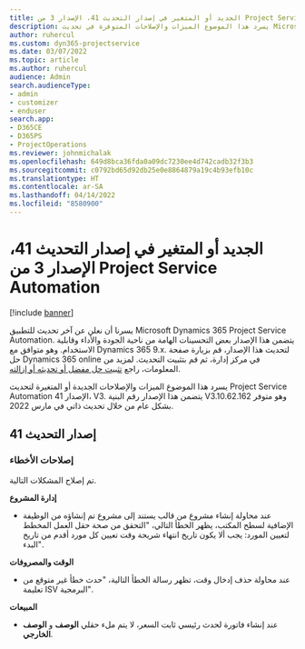 ```yaml
---
title: الجديد أو المتغير في إصدار التحديث 41، الإصدار 3 من Project Service Automation
description: يسرد هذا الموضوع الميزات والإصلاحات المتوفرة في تحديث Microsoft Dynamics 365 Project Service Automation الإصدار 41، V3.
author: ruhercul
ms.custom: dyn365-projectservice
ms.date: 03/07/2022
ms.topic: article
ms.author: ruhercul
audience: Admin
search.audienceType:
- admin
- customizer
- enduser
search.app:
- D365CE
- D365PS
- ProjectOperations
ms.reviewer: johnmichalak
ms.openlocfilehash: 649d8bca36fda0a09dc7230ee4d742cadb32f3b3
ms.sourcegitcommit: c0792bd65d92db25e0e8864879a19c4b93efb10c
ms.translationtype: HT
ms.contentlocale: ar-SA
ms.lasthandoff: 04/14/2022
ms.locfileid: "8580900"
---
```

# <a name="whats-new-or-changed-in-project-service-automation-update-release-41-v3"></a>الجديد أو المتغير في إصدار التحديث 41، الإصدار 3 من Project Service Automation

[!include [banner](../includes/psa-now-project-operations.md)]

يسرنا أن نعلن عن آخر تحديث للتطبيق Microsoft Dynamics 365 Project Service Automation. يتضمن هذا الإصدار بعض التحسينات الهامة من ناحية الجودة والأداء وقابلية الاستخدام. وهو متوافق مع Dynamics 365 9.x. لتحديث هذا الإصدار، قم بزيارة صفحة حل Dynamics 365 online في مركز إدارة، ثم قم بتثبيت التحديث. لمزيد من المعلومات، راجع [تثبيت حل مفضل أو تحديثه أو إزالته](/power-platform/admin/install-remove-preferred-solution).

يسرد هذا الموضوع الميزات والإصلاحات الجديدة أو المتغيرة لتحديث Project Service Automation الإصدار 41، V3. يتضمن هذا الإصدار رقم البنية V3.10.62.162 وهو متوفر بشكل عام من خلال تحديث ذاتي في مارس 2022.

## <a name="update-release-41"></a>إصدار التحديث 41

### <a name="bug-fixes"></a>إصلاحات الأخطاء

تم إصلاح المشكلات التالية.

**إدارة المشروع**
- عند محاولة إنشاء مشروع من قالب يستند إلى مشروع تم إنشاؤه من الوظيفة الإضافية لسطح المكتب، يظهر الخطأ التالي، "التحقق من صحة حقل العمل المخطط لتعيين المورد: يجب ألا يكون تاريخ انتهاء شريحة وقت تعيين كل مورد أقدم من تاريخ البدء".

**الوقت والمصروفات**
- عند محاولة حذف إدخال وقت، تظهر رسالة الخطأ التالية، "حدث خطأ غير متوقع من تعليمة ISV البرمجية".

**‏المبيعات**
- عند إنشاء فاتورة لحدث رئيسي ثابت السعر، لا يتم ملء حقلي **الوصف** و **الوصف الخارجي**. 
